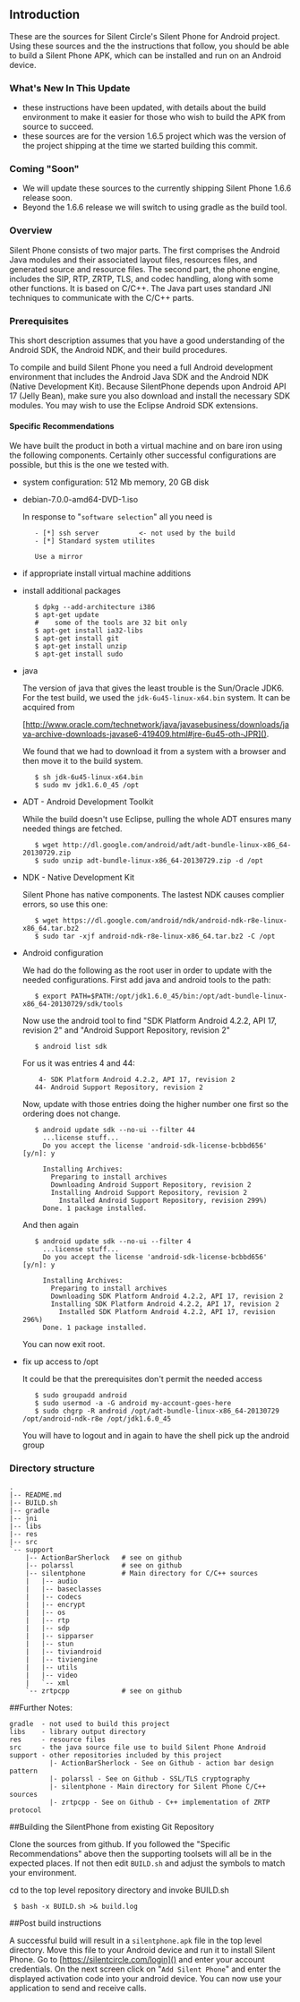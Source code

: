 ## Introduction

These are the sources for Silent Circle's Silent Phone for Android project. Using these sources and the the instructions that follow, you should be able to build a Silent Phone APK, which can be installed and run on an Android device.

### What's New In This Update
- these instructions have been updated, with details about the build environment to make it easier for those who wish to build the APK from source to succeed.
- these sources are for the version 1.6.5 project which was the version of the project shipping at the time we started building this commit.

### Coming "Soon"
- We will update these sources to the currently shipping Silent Phone 1.6.6 release soon.
- Beyond the 1.6.6 release we will switch to using gradle as the build tool.

### Overview

Silent Phone consists of two major parts. The first comprises the Android Java modules and their associated layout files, resources files, and generated source and resource files. The second part, the phone engine, includes the SIP, RTP, ZRTP, TLS, and codec handling, along with some other functions. It is based on C/C++. The Java part uses standard JNI techniques to communicate with the C/C++ parts.

### Prerequisites

This short description assumes that you have a good understanding of the Android SDK, the Android NDK, and their build procedures.

To compile and build Silent Phone you need a full Android development environment that includes the Android Java SDK and the Android NDK (Native Development Kit). Because SilentPhone depends upon Android API 17 (Jelly Bean), make sure you also download and install the necessary SDK modules. You may wish to use the Eclipse Android SDK extensions.

#### Specific Recommendations

We have built the product in both a virtual machine and on bare iron using the following components.  Certainly other successful configurations are possible, but this is the one we tested with.

- system configuration: 512 Mb memory, 20 GB disk
- debian-7.0.0-amd64-DVD-1.iso
  
  In response to "`software selection`" all you need is
         
         - [*] ssh server          <- not used by the build
         - [*] Standard system utilites

         Use a mirror

 - if appropriate install virtual machine additions

- install additional packages

         $ dpkg --add-architecture i386
         $ apt-get update
         #    some of the tools are 32 bit only
         $ apt-get install ia32-libs
         $ apt-get install git
         $ apt-get install unzip
         $ apt-get install sudo  

- java

  The version of java that gives the least trouble is the Sun/Oracle JDK6. For the test build, we used the `jdk-6u45-linux-x64.bin` system.  It can be acquired from 
  
  [http://www.oracle.com/technetwork/java/javasebusiness/downloads/java-archive-downloads-javase6-419409.html#jre-6u45-oth-JPR]().

  We found that we had to download it from a system with a browser and then move it to the build system.

         $ sh jdk-6u45-linux-x64.bin
         $ sudo mv jdk1.6.0_45 /opt

- ADT - Android Development Toolkit

  While the build doesn't use Eclipse, pulling the whole ADT ensures many needed things are fetched.

         $ wget http://dl.google.com/android/adt/adt-bundle-linux-x86_64-20130729.zip
         $ sudo unzip adt-bundle-linux-x86_64-20130729.zip -d /opt

- NDK - Native Development Kit

  Silent Phone has native components.  The lastest NDK causes complier errors, so use this one:

         $ wget https://dl.google.com/android/ndk/android-ndk-r8e-linux-x86_64.tar.bz2
         $ sudo tar -xjf android-ndk-r8e-linux-x86_64.tar.bz2 -C /opt

- Android configuration 

  We had do the following as the root user in order to update with the needed configurations.
  First add java and android tools to the path:
  
         $ export PATH=$PATH:/opt/jdk1.6.0_45/bin:/opt/adt-bundle-linux-x86_64-20130729/sdk/tools
         
  Now use the android tool to find "SDK Platform Android 4.2.2, API 17, revision 2" and "Android Support Repository, revision 2"

         $ android list sdk

  For us it was entries 4 and 44:
  
          4- SDK Platform Android 4.2.2, API 17, revision 2
         44- Android Support Repository, revision 2

  Now, update with those entries doing the higher number one first so the ordering does not change.

         $ android update sdk --no-ui --filter 44
           ...license stuff...
           Do you accept the license 'android-sdk-license-bcbbd656' [y/n]: y

           Installing Archives:
             Preparing to install archives
             Downloading Android Support Repository, revision 2
             Installing Android Support Repository, revision 2
               Installed Android Support Repository, revision 299%)
           Done. 1 package installed.

  And then again
         
         $ android update sdk --no-ui --filter 4
           ...license stuff...
           Do you accept the license 'android-sdk-license-bcbbd656' [y/n]: y
 
           Installing Archives:
             Preparing to install archives
             Downloading SDK Platform Android 4.2.2, API 17, revision 2
             Installing SDK Platform Android 4.2.2, API 17, revision 2
               Installed SDK Platform Android 4.2.2, API 17, revision 296%)
           Done. 1 package installed.

  You can now exit root.

- fix up access to /opt

  It could be that the prerequisites don't permit the needed access
  
         $ sudo groupadd android
         $ sudo usermod -a -G android my-account-goes-here
         $ sudo chgrp -R android /opt/adt-bundle-linux-x86_64-20130729 /opt/android-ndk-r8e /opt/jdk1.6.0_45

  You will have to logout and in again to have the shell pick up the android group

### Directory structure

    .
    |-- README.md
    |-- BUILD.sh
    |-- gradle
    |-- jni
    |-- libs
    |-- res
    |-- src
    `-- support                 
        |-- ActionBarSherlock   # see on github 
        |-- polarssl            # see on github
        |-- silentphone         # Main directory for C/C++ sources
        |   |-- audio
        |   |-- baseclasses
        |   |-- codecs
        |   |-- encrypt
        |   |-- os
        |   |-- rtp
        |   |-- sdp
        |   |-- sipparser
        |   |-- stun
        |   |-- tiviandroid
        |   |-- tiviengine
        |   |-- utils
        |   |-- video
        |   `-- xml
        `-- zrtpcpp             # see on github

##Further Notes:

    gradle  - not used to build this project
    libs    - library output directory
    res     - resource files
    src     - the java source file use to build Silent Phone Android
    support - other repositories included by this project
              |- ActionBarSherlock - See on Github - action bar design pattern 
              |- polarssl - See on Github - SSL/TLS cryptography
              |- silentphone - Main directory for Silent Phone C/C++ sources 
              |- zrtpcpp - See on Github - C++ implementation of ZRTP protocol

##Building the SilentPhone from existing Git Repository

Clone the sources from github.  If you followed the "Specific Recommendations" above then the supporting toolsets will all be in the expected places.  If not then edit `BUILD.sh` and adjust the symbols to match your environment.

cd to the top level repository directory and invoke BUILD.sh

     $ bash -x BUILD.sh >& build.log

##Post build instructions

A successful build will result in a `silentphone.apk` file in the top level directory.  Move this file to your Android device and run it to install Silent Phone.  Go to [https://silentcircle.com/login]() and enter your account credentials.  On the next screen click on "`Add Silent Phone`" and enter the displayed activation code into your android device.  You can now use your application to send and receive calls.


